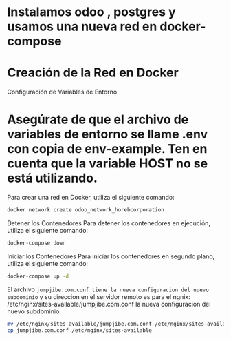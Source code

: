 

# Instalamos odoo , postgres y usamos una nueva red en docker-compose
# Creación de la Red en Docker

Configuración de Variables de Entorno
# Asegúrate de que el archivo de variables de entorno se llame .env con copia de env-example.  Ten en cuenta que la variable HOST no se está utilizando.

Para crear una red en Docker, utiliza el siguiente comando:

```bash
docker network create odoo_network_horebcorporation
```


Detener los Contenedores
Para detener los contenedores en ejecución, utiliza el siguiente comando:

```bash
docker-compose down
```

Iniciar los Contenedores
Para iniciar los contenedores en segundo plano, utiliza el siguiente comando:
```bash
docker-compose up -d
```

 El archivo `jumpjibe.com.conf tiene la nueva configuracion del nuevo subdominio` y su direccion en el servidor remoto es para el ngnix: /etc/nginx/sites-available/jumpjibe.com.conf la nueva configuracion del nuevo subdominio:

```bash 
mv /etc/nginx/sites-available/jumpjibe.com.conf /etc/nginx/sites-available/jumpjibe.com.confcopydate
cp jumpjibe.com.conf /etc/nginx/sites-available
```
